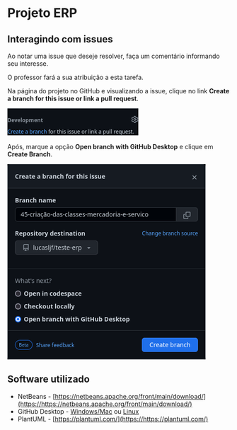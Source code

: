 # Projeto ERP

## Interagindo com issues
Ao notar uma issue que deseje resolver, faça um comentário informando seu interesse.

O professor fará a sua atribuição a esta tarefa.

Na página do projeto no GitHub e visualizando a issue, clique no link **Create a branch for this issue or link a pull request**.

![alt](documentos/create-branch-issue.png)

Após, marque a opção **Open branch with GitHub Desktop** e clique em **Create Branch**.

![alt](documentos/create-branch-issue2.png)

## Software utilizado

- NetBeans - [https://netbeans.apache.org/front/main/download/](https://https://netbeans.apache.org/front/main/download/)
- GitHub Desktop - [Windows/Mac](https://https://desktop.github.com/) ou [Linux](https://github.com/shiftkey/desktop/releases/tag/release-3.3.8-linux2)
- PlantUML - [https://plantuml.com/](https://https://plantuml.com/)
